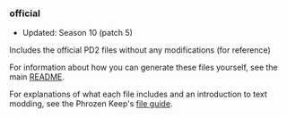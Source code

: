 ### official

* Updated: Season 10 (patch 5)

Includes the official PD2 files without any modifications (for reference)

For information about how you can generate these files yourself, see the main [README](https://github.com/xkanzeon/PD2-PlugY#modification).

For explanations of what each file includes and an introduction to text modding, see the Phrozen Keep's [file guide](https://d2mods.info/forum/viewtopic.php?f=4&t=34455).